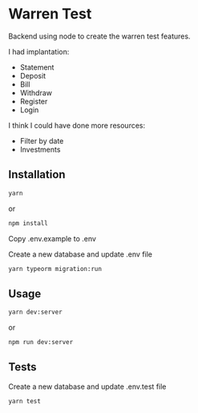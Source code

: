 # Warren Test
Backend using node to create the warren test features.

I had implantation:

* Statement
* Deposit
* Bill
* Withdraw
* Register
* Login

I think I could have done more resources:

* Filter by date
* Investments

## Installation

```sh
yarn
```
or

```sh
npm install
```

Copy .env.example to .env

Create a new database and update .env file

```sh
yarn typeorm migration:run
```

## Usage

```sh
yarn dev:server
```
or

```sh
npm run dev:server
```

## Tests

Create a new database and update .env.test file

```sh
yarn test
```
